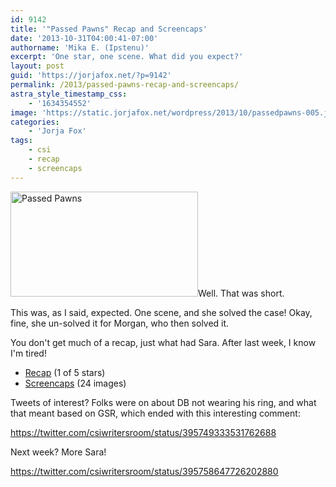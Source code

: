 ```yaml
---
id: 9142
title: '"Passed Pawns" Recap and Screencaps'
date: '2013-10-31T04:00:41-07:00'
authorname: 'Mika E. (Ipstenu)'
excerpt: 'One star, one scene. What did you expect?'
layout: post
guid: 'https://jorjafox.net/?p=9142'
permalink: /2013/passed-pawns-recap-and-screencaps/
astra_style_timestamp_css:
    - '1634354552'
image: 'https://static.jorjafox.net/wordpress/2013/10/passedpawns-005.jpg'
categories:
    - 'Jorja Fox'
tags:
    - csi
    - recap
    - screencaps
---
```


<img class="alignleft size-medium wp-image-9145" src="//jfo-static.net/wordpress/2013/10/passedpawns-005.jpg" alt="Passed Pawns" width="300" height="168" />Well. That was short.

This was, as I said, expected. One scene, and she solved the case! Okay, fine, she un-solved it for Morgan, who then solved it.

You don't get much of a recap, just what had Sara. After last week, I know I'm tired!
<ul>
 	<li><a href="https://jorjafox.net/wiki/Passed_Pawns">Recap</a> (1 of 5 stars)</li>
 	<li><a href="https://jorjafox.net/gallery/tv/csi/season14/06-passed-pawns">Screencaps</a> (24 images)</li>
</ul>
Tweets of interest? Folks were on about DB not wearing his ring, and what that meant based on GSR, which ended with this interesting comment:

https://twitter.com/csiwritersroom/status/395749333531762688

Next week? More Sara!

https://twitter.com/csiwritersroom/status/395758647726202880
